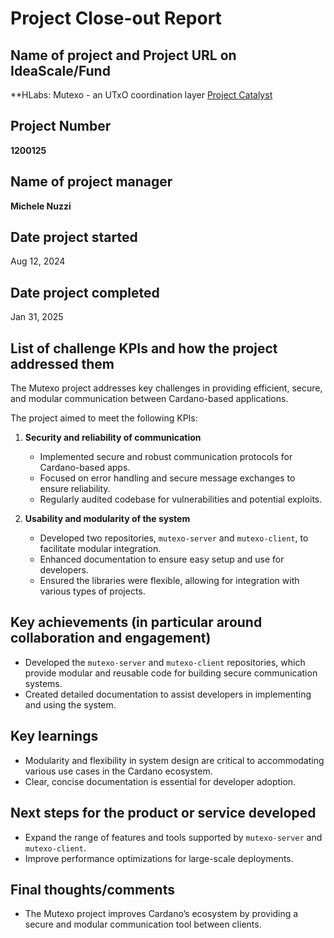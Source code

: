 # Project Close-out Report

## Name of project and Project URL on IdeaScale/Fund

**HLabs: Mutexo - an UTxO coordination layer
[Project Catalyst](https://milestones.projectcatalyst.io/projects/1200125)

## Project Number

**1200125**

## Name of project manager

**Michele Nuzzi**

## Date project started

Aug 12, 2024

## Date project completed

Jan 31, 2025

## List of challenge KPIs and how the project addressed them

The Mutexo project addresses key challenges in providing efficient, secure, and modular communication between Cardano-based applications.

The project aimed to meet the following KPIs:

1. **Security and reliability of communication**  
   - Implemented secure and robust communication protocols for Cardano-based apps.  
   - Focused on error handling and secure message exchanges to ensure reliability.  
   - Regularly audited codebase for vulnerabilities and potential exploits.

2. **Usability and modularity of the system**  
   - Developed two repositories, `mutexo-server` and `mutexo-client`, to facilitate modular integration.  
   - Enhanced documentation to ensure easy setup and use for developers.  
   - Ensured the libraries were flexible, allowing for integration with various types of projects.

## Key achievements (in particular around collaboration and engagement)

- Developed the `mutexo-server` and `mutexo-client` repositories, which provide modular and reusable code for building secure communication systems.
- Created detailed documentation to assist developers in implementing and using the system.

## Key learnings

- Modularity and flexibility in system design are critical to accommodating various use cases in the Cardano ecosystem.
- Clear, concise documentation is essential for developer adoption.

## Next steps for the product or service developed

- Expand the range of features and tools supported by `mutexo-server` and `mutexo-client`.
- Improve performance optimizations for large-scale deployments.

## Final thoughts/comments

- The Mutexo project improves Cardano’s ecosystem by providing a secure and modular communication tool between clients.